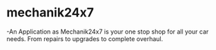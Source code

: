 # mechanik24x7

-An Application as Mechanik24x7 is your one stop shop for all your car needs. From repairs to upgrades to complete overhaul.
